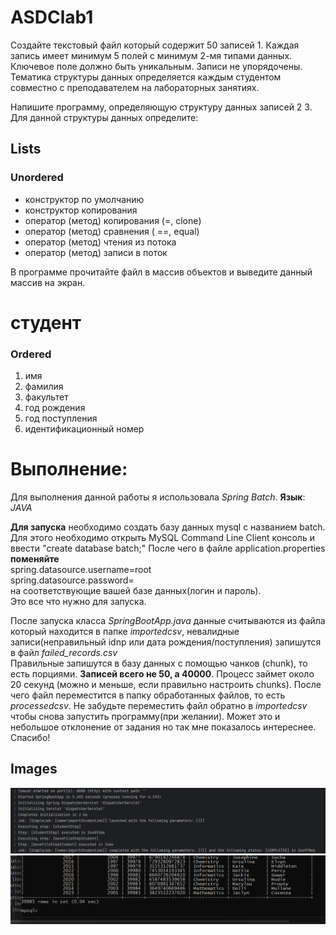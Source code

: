 # ASDClab1
Создайте текстовый файл который содержит 50 записей 1. Каждая запись имеет минимум 5 полей с минимум 2-мя типами данных.
Ключевое поле должно быть уникальным. Записи не упорядочены. Тематика структуры данных определяется каждым студентом 
совместно с преподавателем на лабораторных занятиях.

Напишите программу, определяющую структуру данных записей 2 3. Для данной структуры данных определите:
## Lists

### Unordered
* конструктор по умолчанию
* конструктор копирования
* оператор (метод) копирования (=, clone)
* оператор (метод) сравнения ( ==, equal)
* оператор (метод) чтения из потока
* оператор (метод) записи в поток


В программе прочитайте файл в массив объектов и выведите данный массив на экран.

# студент
### Ordered
1. имя
2. фамилия
3. факультет
4. год рождения
5. год поступления
6. идентификационный номер


# Выполнение:

Для выполнения данной работы я использовала *Spring Batch*.
**Язык**: *JAVA*


**Для запуска** необходимо создать базу данных mysql с названием batch. Для этого необходимо открыть 
MySQL Command Line Client консоль и ввести "create database batch;"
После чего в файле application.properties **поменяйте** <br> spring.datasource.username=root <br>
spring.datasource.password=<br> на соответствующие вашей базе данных(логин и пароль). <br>
Это все что нужно для запуска.


После запуска класса *SpringBootApp.java* данные считываются из файла который находится в папке *importedcsv*,
невалидные записи(неправильный idnp или дата рождения/поступления) запишутся в файл *failed_records.csv* <br>
Правильные запишутся в базу данных с помощью чанков (chunk), то есть порциями. **Записей всего не 50, а 40000**.
Процесс займет около 20 секунд (можно и меньше, если правильно настроить chunks). 
После чего файл переместится в папку обработанных файлов, то есть *processedcsv*. 
Не забудьте переместить файл обратно в *importedcsv* чтобы снова запустить программу(при желании).
Может это и небольшое отклонение от задания но так мне показалось интереснее. Спасибо!
## Images

![This is an alt text.](/image/img.png)
![This is an alt text.](/image/img_1.png)